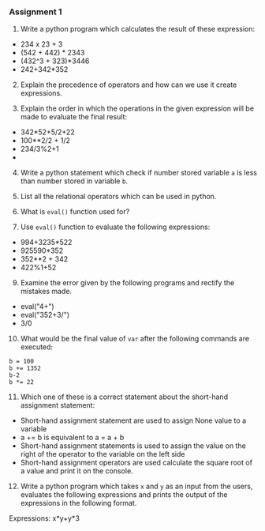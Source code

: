 ### Assignment 1

1. Write a python program which calculates the result of these expression:

  - 234 x 23 + 3
  - (542 + 442) * 2343
  - (432^3 + 323)*3446
  - 242+342*352

2. Explain the precedence of operators and how can we use it create expressions.

3. Explain the order in which the operations in the given expression will be made to evaluate the final result:

  - 342*52+5/2+22
  - 100**2/2 + 1/2
  - 234/3%2+1
  - 

4. Write a python statement which check if number stored variable `a` is less than number stored in variable `b`.

5. List all the relational operators which can be used in python.

6. What is `eval()` function used for?

7. Use `eval()` function to evaluate the following expressions:

  - 994+3235*522
  - 925590*352
  - 352**2 + 342
  - 422%1+52

9. Examine the error given by the following programs and rectify the mistakes made.

  - eval("4+")
  - eval("352+3/")
  - 3/0
  
10. What would be the final value of `var` after the following commands are executed:

```
b = 100
b += 1352
b-2
b *= 22
```

11. Which one of these is a correct statement about the short-hand assignment statement:

  - Short-hand assignment statement are used to assign None value to a variable
  - a += b is equivalent to a = a + b
  - Short-hand assignment statements is used to assign the value on the right of the operator to the variable on the left side
  - Short-hand assignment operators are used calculate the square root of a value and print it on the console.

12. Write a python program which takes `x` and `y` as an input from the users, evaluates the following expressions and prints the output of the expressions in the following format.

Expressions: 
  x\*y+y\*3


  
